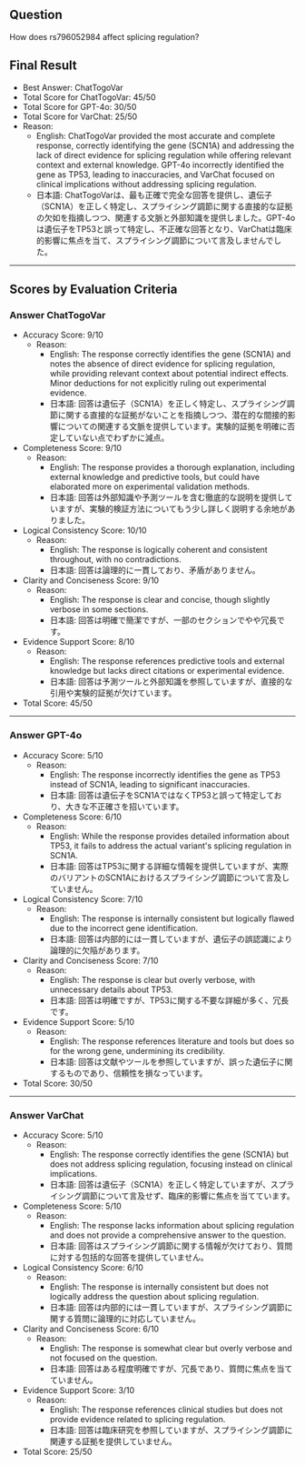 ## Question

How does rs796052984 affect splicing regulation?

## Final Result

- Best Answer: ChatTogoVar
- Total Score for ChatTogoVar: 45/50
- Total Score for GPT-4o: 30/50
- Total Score for VarChat: 25/50
- Reason:
  - English: ChatTogoVar provided the most accurate and complete response, correctly identifying the gene (SCN1A) and addressing the lack of direct evidence for splicing regulation while offering relevant context and external knowledge. GPT-4o incorrectly identified the gene as TP53, leading to inaccuracies, and VarChat focused on clinical implications without addressing splicing regulation.
  - 日本語: ChatTogoVarは、最も正確で完全な回答を提供し、遺伝子（SCN1A）を正しく特定し、スプライシング調節に関する直接的な証拠の欠如を指摘しつつ、関連する文脈と外部知識を提供しました。GPT-4oは遺伝子をTP53と誤って特定し、不正確な回答となり、VarChatは臨床的影響に焦点を当て、スプライシング調節について言及しませんでした。

---

## Scores by Evaluation Criteria

### Answer ChatTogoVar
- Accuracy Score: 9/10
  - Reason: 
    - English: The response correctly identifies the gene (SCN1A) and notes the absence of direct evidence for splicing regulation, while providing relevant context about potential indirect effects. Minor deductions for not explicitly ruling out experimental evidence.
    - 日本語: 回答は遺伝子（SCN1A）を正しく特定し、スプライシング調節に関する直接的な証拠がないことを指摘しつつ、潜在的な間接的影響についての関連する文脈を提供しています。実験的証拠を明確に否定していない点でわずかに減点。
- Completeness Score: 9/10
  - Reason: 
    - English: The response provides a thorough explanation, including external knowledge and predictive tools, but could have elaborated more on experimental validation methods.
    - 日本語: 回答は外部知識や予測ツールを含む徹底的な説明を提供していますが、実験的検証方法についてもう少し詳しく説明する余地がありました。
- Logical Consistency Score: 10/10
  - Reason: 
    - English: The response is logically coherent and consistent throughout, with no contradictions.
    - 日本語: 回答は論理的に一貫しており、矛盾がありません。
- Clarity and Conciseness Score: 9/10
  - Reason: 
    - English: The response is clear and concise, though slightly verbose in some sections.
    - 日本語: 回答は明確で簡潔ですが、一部のセクションでやや冗長です。
- Evidence Support Score: 8/10
  - Reason: 
    - English: The response references predictive tools and external knowledge but lacks direct citations or experimental evidence.
    - 日本語: 回答は予測ツールと外部知識を参照していますが、直接的な引用や実験的証拠が欠けています。
- Total Score: 45/50

---

### Answer GPT-4o
- Accuracy Score: 5/10
  - Reason: 
    - English: The response incorrectly identifies the gene as TP53 instead of SCN1A, leading to significant inaccuracies.
    - 日本語: 回答は遺伝子をSCN1AではなくTP53と誤って特定しており、大きな不正確さを招いています。
- Completeness Score: 6/10
  - Reason: 
    - English: While the response provides detailed information about TP53, it fails to address the actual variant's splicing regulation in SCN1A.
    - 日本語: 回答はTP53に関する詳細な情報を提供していますが、実際のバリアントのSCN1Aにおけるスプライシング調節について言及していません。
- Logical Consistency Score: 7/10
  - Reason: 
    - English: The response is internally consistent but logically flawed due to the incorrect gene identification.
    - 日本語: 回答は内部的には一貫していますが、遺伝子の誤認識により論理的に欠陥があります。
- Clarity and Conciseness Score: 7/10
  - Reason: 
    - English: The response is clear but overly verbose, with unnecessary details about TP53.
    - 日本語: 回答は明確ですが、TP53に関する不要な詳細が多く、冗長です。
- Evidence Support Score: 5/10
  - Reason: 
    - English: The response references literature and tools but does so for the wrong gene, undermining its credibility.
    - 日本語: 回答は文献やツールを参照していますが、誤った遺伝子に関するものであり、信頼性を損なっています。
- Total Score: 30/50

---

### Answer VarChat
- Accuracy Score: 5/10
  - Reason: 
    - English: The response correctly identifies the gene (SCN1A) but does not address splicing regulation, focusing instead on clinical implications.
    - 日本語: 回答は遺伝子（SCN1A）を正しく特定していますが、スプライシング調節について言及せず、臨床的影響に焦点を当てています。
- Completeness Score: 5/10
  - Reason: 
    - English: The response lacks information about splicing regulation and does not provide a comprehensive answer to the question.
    - 日本語: 回答はスプライシング調節に関する情報が欠けており、質問に対する包括的な回答を提供していません。
- Logical Consistency Score: 6/10
  - Reason: 
    - English: The response is internally consistent but does not logically address the question about splicing regulation.
    - 日本語: 回答は内部的には一貫していますが、スプライシング調節に関する質問に論理的に対応していません。
- Clarity and Conciseness Score: 6/10
  - Reason: 
    - English: The response is somewhat clear but overly verbose and not focused on the question.
    - 日本語: 回答はある程度明確ですが、冗長であり、質問に焦点を当てていません。
- Evidence Support Score: 3/10
  - Reason: 
    - English: The response references clinical studies but does not provide evidence related to splicing regulation.
    - 日本語: 回答は臨床研究を参照していますが、スプライシング調節に関連する証拠を提供していません。
- Total Score: 25/50